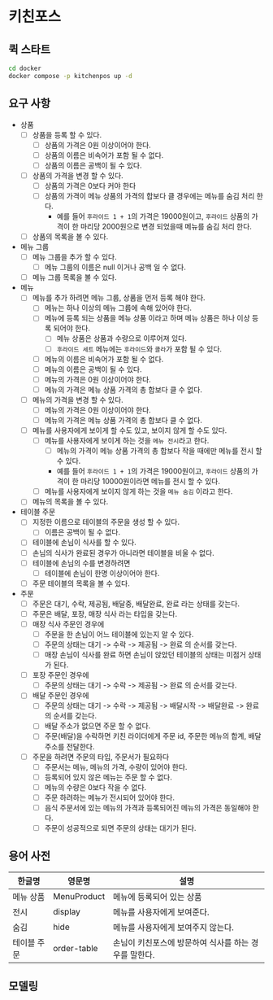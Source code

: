 # 키친포스

## 퀵 스타트

```sh
cd docker
docker compose -p kitchenpos up -d
```

## 요구 사항

- 상품
    - [ ] 상품을 등록 할 수 있다.
        - [ ] 상품의 가격은 0원 이상이어야 한다.
        - [ ] 상품의 이름은 비속어가 포함 될 수 없다.
        - [ ] 상품의 이름은 공백이 될 수 있다.
    - [ ] 상품의 가격을 변경 할 수 있다.
        - [ ] 상품의 가격은 0보다 커야 한다
        - [ ] 상품의 가격이 메뉴 상품의 가격의 합보다 클 경우에는 메뉴를 숨김 처리 한다.
            - 예를 들어 `후라이드 1 + 1`의 가격은 19000원이고, `후라이드` 상품의 가격이 한 마리당 2000원으로 변경 되었을때 메뉴를 숨김 처리 한다.
    - [ ] 상품의 목록을 볼 수 있다.
- 메뉴 그룹
    - [ ] 메뉴 그룹을 추가 할 수 있다.
        - [ ] 메뉴 그룹의 이름은 null 이거나 공백 일 수 없다.
    - [ ] 메뉴 그룹 목록을 볼 수 있다.
- 메뉴
    - [ ] 메뉴를 추가 하려면 메뉴 그룹, 상품을 먼저 등록 해야 한다.
        - [ ] 메뉴는 하나 이상의 메뉴 그룹에 속해 있어야 한다.
        - [ ] 메뉴에 등록 되는 상품을 메뉴 상품 이라고 하며 메뉴 상품은 하나 이상 등록 되어야 한다.
            - [ ] 메뉴 상품은 상품과 수량으로 이루어져 있다.
            - [ ] `후라이드 세트` 메뉴에는 `후라이드`와 `콜라`가 포함 될 수 있다.
        - [ ] 메뉴의 이름은 비속어가 포함 될 수 없다.
        - [ ] 메뉴의 이름은 공백이 될 수 있다.
        - [ ] 메뉴의 가격은 0원 이상이어야 한다.
        - [ ] 메뉴의 가격은 메뉴 상품 가격의 총 합보다 클 수 없다.
    - [ ] 메뉴의 가격을 변경 할 수 있다.
        - [ ] 메뉴의 가격은 0원 이상이어야 한다.
        - [ ] 메뉴의 가격은 메뉴 상품 가격의 총 합보다 클 수 없다.
    - [ ] 메뉴를 사용자에게 보이게 할 수도 있고, 보이지 않게 할 수도 있다.
        - [ ] 메뉴를 사용자에게 보이게 하는 것을 `메뉴 전시`라고 한다.
            - [ ] 메뉴의 가격이 메뉴 상품 가격의 총 합보다 작을 때에만 메뉴를 전시 할 수 있다.
            - 예를 들어 `후라이드 1 + 1`의 가격은 19000원이고, `후라이드` 상품의 가격이 한 마리당 10000원이라면 메뉴를 전시 할 수 있다.
        - [ ] 메뉴를 사용자에게 보이지 않게 하는 것을 `메뉴 숨김` 이라고 한다.
    - [ ] 메뉴의 목록을 볼 수 있다.
- 테이블 주문
    - [ ] 지정한 이름으로 테이블의 주문을 생성 할 수 있다.
        - [ ] 이름은 공백이 될 수 없다.
    - [ ] 테이블에 손님이 식사를 할 수 있다.
    - [ ] 손님의 식사가 완료된 경우가 아니라면 테이블을 비울 수 없다.
    - [ ] 테이블에 손님의 수를 변경하려면
        - [ ] 테이블에 손님이 한명 이상이어야 한다.
    - [ ] 주문 테이블의 목록을 볼 수 있다.
- 주문
    - [ ] 주문은 대기, 수락, 제공됨, 배달중, 배달완료, 완료 라는 상태를 갖는다.
    - [ ] 주문은 배달, 포장, 매장 식사 라는 타입을 갖는다.
    - [ ] 매장 식사 주문인 경우에
        - [ ] 주문을 한 손님이 어느 테이블에 있는지 알 수 있다.
        - [ ] 주문의 상태는 대기 -> 수락 -> 제공됨 -> 완료 의 순서를 갖는다.
        - [ ] 매장 손님이 식사를 완료 하면 손님이 앉았던 테이블의 상태는 미점거 상태가 된다.
    - [ ] 포장 주문인 경우에
        - [ ] 주문의 상태는 대기 -> 수락 -> 제공됨 -> 완료 의 순서를 갖는다.
    - [ ] 배달 주문인 경우에
        - [ ] 주문의 상태는 대기 -> 수락 -> 제공됨 -> 배달시작 -> 배달완료 -> 완료 의 순서를 갖는다.
        - [ ] 배달 주소가 없으면 주문 할 수 없다.
        - [ ] 주문(배달)을 수락하면 키친 라이더에게 주문 id, 주문한 메뉴의 합계, 배달 주소를 전달한다.
    - [ ] 주문을 하려면 주문의 타입, 주문서가 필요하다
        - [ ] 주문서는 메뉴, 메뉴의 가격, 수량이 있어야 한다.
        - [ ] 등록되어 있지 않은 메뉴는 주문 할 수 없다.
        - [ ] 메뉴의 수량은 0보다 작을 수 없다.
        - [ ] 주문 하려하는 메뉴가 전시되어 있어야 한다.
        - [ ] 음식 주문서에 있는 메뉴의 가격과 등록되어진 메뉴의 가격은 동일해야 한다.
        - [ ] 주문이 성공적으로 되면 주문의 상태는 대기가 된다.

## 용어 사전

| 한글명    | 영문명         | 설명                             |
|--------|-------------|--------------------------------|
| 메뉴 상품  | MenuProduct | 메뉴에 등록되어 있는 상품                 |
| 전시     | display     | 메뉴를 사용자에게 보여준다.                |
| 숨김     | hide        | 메뉴를 사용자에게 보여주지 않는다.            |
| 테이블 주문 | order-table | 손님이 키친포스에 방문하여 식사를 하는 경우를 말한다. |

## 모델링
